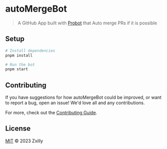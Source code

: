# autoMergeBot

> A GitHub App built with [Probot](https://github.com/probot/probot) that Auto merge PRs if it is possible

## Setup

```sh
# Install dependencies
pnpm install

# Run the bot
pnpm start
```

## Contributing

If you have suggestions for how autoMergeBot could be improved, or want to report a bug, open an issue! We'd love all and any contributions.

For more, check out the [Contributing Guide](CONTRIBUTING.md).

## License

[MIT](LICENSE) © 2023 Zxilly
